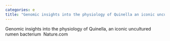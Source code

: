 ```yaml
---
categories: e
title: "Genomic insights into the physiology of Quinella an iconic uncultured rumen bacterium  Naturecom"
---
```

Genomic insights into the physiology of Quinella, an iconic uncultured rumen bacterium&nbsp;&nbsp;Nature.com